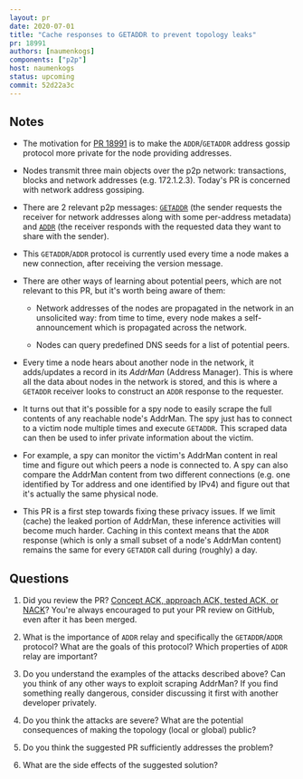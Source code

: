 ```yaml
---
layout: pr
date: 2020-07-01
title: "Cache responses to GETADDR to prevent topology leaks"
pr: 18991
authors: [naumenkogs]
components: ["p2p"]
host: naumenkogs
status: upcoming
commit: 52d22a3c
---
```


## Notes

- The motivation for [PR 18991](https://github.com/bitcoin/bitcoin/pull/18991)
  is to make the `ADDR`/`GETADDR` address gossip protocol more private for the
  node providing addresses.

- Nodes transmit three main objects over the p2p network: transactions, blocks
  and network addresses (e.g. 172.1.2.3). Today's PR is concerned with network
  address gossiping.

- There are 2 relevant p2p messages:
  [`GETADDR`](https://btcinformation.org/en/developer-reference#getaddr) (the
  sender requests the receiver for network addresses
  along with some per-address metadata) and
  [`ADDR`](https://btcinformation.org/en/developer-reference#addr) (the receiver
  responds with the requested data they want to share
  with the sender).

- This `GETADDR`/`ADDR` protocol is currently used every time a node makes a new
  connection, after receiving the version message.

- There are other ways of learning about potential peers, which are not
  relevant to this PR, but it's worth being aware of them:

  - Network addresses of the nodes are propagated in the
    network in an unsolicited way: from time to time, every node makes a
    self-announcement which is propagated across the network.

  - Nodes can query predefined DNS seeds for a list of potential peers.

- Every time a node hears about another node in the network, it adds/updates
  a record in its _AddrMan_ (Address Manager). This is where all the data
  about nodes in the network is stored, and this is where a `GETADDR` receiver
  looks to construct an `ADDR` response to the requester.

- It turns out that it's possible for a spy node to easily scrape the full
  contents of any reachable node's AddrMan. The spy just has to connect to a
  victim node multiple times and execute `GETADDR`. This scraped data can then be
  used to infer private information about the victim.

- For example, a spy can monitor the victim's AddrMan content in real time and
  figure out which peers a node is connected to. A spy can also compare the
  AddrMan content from two different connections (e.g. one identified by Tor
  address and one identified by IPv4) and figure out that it's actually the same
  physical node.

- This PR is a first step towards fixing these privacy issues. If we limit
  (cache) the leaked portion of AddrMan, these inference activities will become
  much harder. Caching in this context means that the `ADDR` response (which is
  only a small subset of a node's AddrMan content) remains the same for every
  `GETADDR` call during (roughly) a day.

## Questions

1. Did you review the PR? [Concept ACK, approach ACK, tested ACK, or
   NACK](https://github.com/bitcoin/bitcoin/blob/master/CONTRIBUTING.md#peer-review)?
   You're always encouraged to put your PR review on GitHub, even after it has
   been merged.

2. What is the importance of `ADDR` relay and specifically the `GETADDR`/`ADDR`
   protocol? What are the goals of this protocol? Which properties of `ADDR`
   relay are important?

3. Do you understand the examples of the attacks described above? Can you think
   of any other ways to exploit scraping AddrMan? If you find something really
   dangerous, consider discussing it first with another developer privately.

4. Do you think the attacks are severe? What are the potential consequences of
   making the topology (local or global) public?

5. Do you think the suggested PR sufficiently addresses the problem?

6. What are the side effects of the suggested solution?

<!-- TODO: After meeting, uncomment and add meeting log
## Meeting Log

{% irc %}
{% endirc %}
-->

